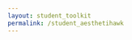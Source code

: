 ```yaml
---
layout: student_toolkit
permalink: /student_aesthetihawk
---
```


<!-- page formatting is fetched from the layout -->
<!-- this is the student toolkit -->